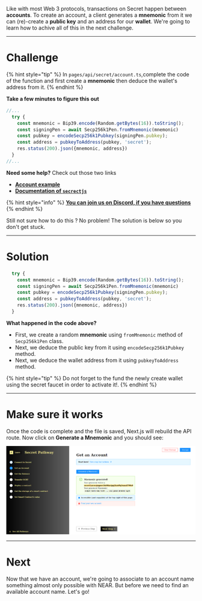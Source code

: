 Like with most Web 3 protocols, transactions on Secret happen between **accounts**. To create an account, a client generates a **mnemonic** from it we can (re)-create a **public key** and an address for our **wallet**. We're going to learn how to achive all of this in the next challenge.

------------------------

# Challenge

{% hint style="tip" %}
In `pages/api/secret/account.ts`,complete the code of the function and first create a **mnemonic** then deduce the wallet's address from it.
{% endhint %}

**Take a few minutes to figure this out**

```typescript
//...
  try {
    const mnemonic = Bip39.encode(Random.getBytes(16)).toString();
    const signingPen = await Secp256k1Pen.fromMnemonic(mnemonic)
    const pubkey = encodeSecp256k1Pubkey(signingPen.pubkey);
    const address = pubkeyToAddress(pubkey, 'secret');
    res.status(200).json({mnemonic, address})
  }
//...
```

**Need some help?** Check out those two links
* [**Account example**](https://github.com/enigmampc/SecretJS-Templates/blob/master/2_creating_account/create_account.js)  
* [**Documentation of `secrectjs`**](https://github.com/enigmampc/SecretNetwork/tree/master/cosmwasm-js/packages/sdk)  

{% hint style="info" %}
[**You can join us on Discord, if you have questions**](https://discord.gg/fszyM7K)
{% endhint %}

Still not sure how to do this ? No problem! The solution is below so you don't get stuck.

------------------------

# Solution

```typescript
  try {
    const mnemonic = Bip39.encode(Random.getBytes(16)).toString();
    const signingPen = await Secp256k1Pen.fromMnemonic(mnemonic)
    const pubkey = encodeSecp256k1Pubkey(signingPen.pubkey);
    const address = pubkeyToAddress(pubkey, 'secret');
    res.status(200).json({mnemonic, address})
  }
```

**What happened in the code above?**
* First, we create a random **mnemonic** using `fromMnemonic` method of `Secp256k1Pen` class.
* Next, we deduce the public key from it using `encodeSecp256k1Pubkey` method.
* Next, we deduce the wallet address from it using `pubkeyToAddress` method.

{% hint style="tip" %}
Do not forget to the fund the newly create wallet using the secret faucet in order to activate it!.
{% endhint %}

------------------------

# Make sure it works

Once the code is complete and the file is saved, Next.js will rebuild the API route. Now click on **Generate a Mnemonic** and you should see:

![](../../../.gitbook/assets/pathways/secret/secret-account.png)

-----------------------------

# Next

Now that we have an account, we're going to associate to an account name something almost only possible with NEAR. But before we need to find an available account name. Let's go!
